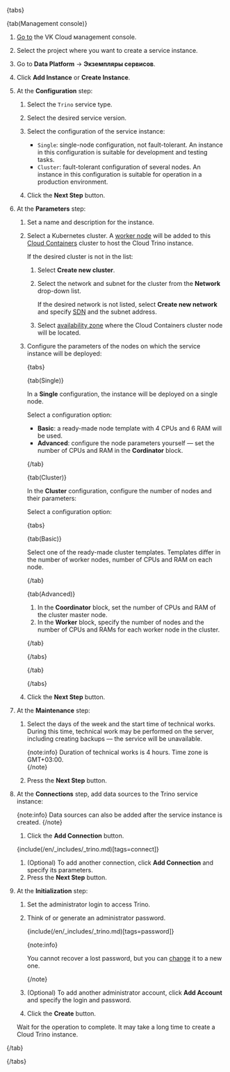 {tabs}

{tab(Management console)}

1. [Go to](https://msk.cloud.vk.com/app/) the VK Cloud мanagement console.
1. Select the project where you want to create a service instance.
1. Go to **Data Platform** → **Экземпляры сервисов**.
1. Click **Add Instance** or **Create Instance**.
1. At the **Configuration** step:

   1. Select the `Trino` service type.
   1. Select the desired service version.
   1. Select the configuration of the service instance:

      - `Single`: single-node configuration, not fault-tolerant. An instance in this configuration is suitable for development and testing tasks.
      - `Cluster`: fault-tolerant configuration of several nodes. An instance in this configuration is suitable for operation in a production environment.

   1. Click the **Next Step** button.

1. At the **Parameters** step:

   1. Set a name and description for the instance.
   1. Select a Kubernetes cluster.  A [worker node](/en/kubernetes/k8s/concepts/architecture#cluster_topologies) will be added to this [Cloud Containers](/en/kubernetes/k8s) cluster to host the Cloud Trino instance.

      If the desired cluster is not in the list:

      1. Select **Create new cluster**.
      1. Select the network and subnet for the cluster from the **Network** drop-down list.

         If the desired network is not listed, select **Create new network** and specify [SDN](/en/networks/vnet/concepts/architecture#sdns_used) and the subnet address.

      1. Select [availability zone](/en/intro/start/concepts/architecture#az) where the Cloud Containers cluster node will be located.
   1. Configure the parameters of the nodes on which the service instance will be deployed:

      {tabs}

      {tab(Single)}

      In a **Single** configuration, the instance will be deployed on a single node. 
   
      Select a configuration option:

      - **Basic**: a ready-made node template with 4 CPUs and 6 RAM will be used.
      - **Advanced**: configure the node parameters yourself — set the number of CPUs and RAM in the **Cordinator** block.

      {/tab}

      {tab(Cluster)}

      In the **Cluster** configuration, configure the number of nodes and their parameters:
      
      Select a configuration option:

      {tabs}

      {tab(Basic)}

      Select one of the ready-made cluster templates. Templates differ in the number of worker nodes, number of CPUs and RAM on each node.
   
      {/tab}

      {tab(Advanced)}
   
      1. In the **Coordinator** block, set the number of CPUs and RAM of the cluster master node.
      1. In the **Worker** block, specify the number of nodes and the number of CPUs and RAMs for each worker node in the cluster.
      
      {/tab}

      {/tabs}

      {/tab}

      {/tabs}
      
   1. Click the **Next Step** button.

1. At the **Maintenance** step:

   1. Select the days of the week and the start time of technical works. During this time, technical work may be performed on the server, including creating backups — the service will be unavailable.

      {note:info}
      Duration of technical works is 4 hours. Time zone is GMT+03:00.  
      {/note}
      
   1. Press the **Next Step** button.
1. At the **Connections** step, add data sources to the Trino service instance:

   {note:info}
   Data sources can also be added after the service instance is created.
   {/note}

   1. Click the **Add Connection** button.

   {include(/en/_includes/_trino.md)[tags=connect]}
   
   1. (Optional) To add another connection, click **Add Connection** and specify its parameters.
   1. Press the **Next Step** button.
1. At the **Initialization** step:

   1. Set the administrator login to access Trino.
   1. Think of or generate an administrator password.

      {include(/en/_includes/_trino.md)[tags=password]}

      {note:info}

      You cannot recover a lost password, but you can [change](../management#change_password) it to a new one.

      {/note}

   1. (Optional) To add another administrator account, click **Add Account** and specify the login and password.
   1. Click the **Create** button.

   Wait for the operation to complete. It may take a long time to create a Cloud Trino instance.

{/tab}

{/tabs}
